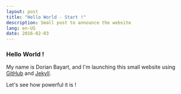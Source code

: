 ```yaml
---
layout: post
title: "Hello World - Start !"
description: Small post to announce the website
lang: en-US
date: 2016-02-03
---
```


### Hello World !

My name is Dorian Bayart, and I'm launching this small website using [GitHub](https://github.com/) and [Jekyll](http://jekyllrb.com).

Let's see how powerful it is ! <i class="fa fa-thumbs-o-up fa-fw"></i>
